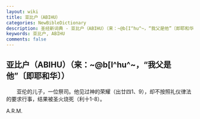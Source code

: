 ```yaml
---
layout: wiki
title: 亚比户（ABIHU）
categories: NewBibleDictionary
description: 圣经新词典 - 亚比户（ABIHU）（来：~@b[I^hu^~，“我父是他”〔即耶和华〕）
keywords: 亚比户, ABIHU
comments: false
---
```


## 亚比户（ABIHU）（来：~@b[I^hu^~，“我父是他”〔即耶和华〕）

　　亚伦的儿子，一位祭司。他见过神的荣耀（出廿四1、9），却不按照礼仪律法的要求行事，结果被圣火烧死（利十1-8）。

A.R.M.






